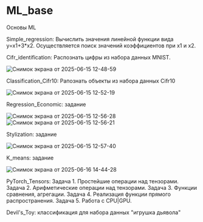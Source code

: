 # ML_base
Основы ML

Simple_regression: Вычислить значения линейной функции вида y=x1+3*x2. Осуществляется поиск значений коэффициентов при x1 и x2.

Cifr_identification: Распознать цифры из набора данных MNIST. 

![Снимок экрана от 2025-06-15 12-48-59](https://github.com/user-attachments/assets/6fb72eed-8a85-4608-a29f-cbc57a74bdc6)

Classification_Cifr10: Рапознать объекты из набора данных Cifr10

![Снимок экрана от 2025-06-15 12-52-19](https://github.com/user-attachments/assets/6995fff3-3164-4e46-99af-e1347c3041a4)

Regression_Economic: задание

![Снимок экрана от 2025-06-15 12-56-28](https://github.com/user-attachments/assets/93f2a1e3-4e31-49bf-9c9e-077f9f35253a)
![Снимок экрана от 2025-06-15 12-56-21](https://github.com/user-attachments/assets/46c50c5f-4a68-4414-8e19-fe94c4280eba)

Stylization: задание

![Снимок экрана от 2025-06-15 12-57-40](https://github.com/user-attachments/assets/ccd6f25a-6ba1-46c1-9f71-b1d85a39cbdc)

K_means: задание

![Снимок экрана от 2025-06-16 14-44-28](https://github.com/user-attachments/assets/7333fbd8-39f6-4b0c-b86d-9e9342637a48)

PyTorch_Tensors: 
Задача 1. Простейшие операции над тензорами.
Задача 2. Арифметические операции над тензорами.
Задача 3. Функции сравнения, агрегации.
Задача 4. Реализация функции прямого распространения.
Задача 5. Работа с CPU|GPU.

Devil's_Toy: классификация для набора данных "игрушка дьявола"
